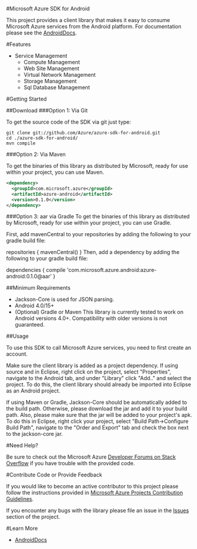 #Microsoft Azure SDK for Android

This project provides a client library that makes it easy to consume Microsoft Azure services from the Android platform. For documentation please see the [AndroidDocs](http://dl.windowsazure.com/androiddocs/).

#Features

* Service Management
    * Compute Management
    * Web Site Management
    * Virtual Network Management
    * Storage Management
    * Sql Database Management

#Getting Started

##Download
###Option 1: Via Git

To get the source code of the SDK via git just type:

    git clone git://github.com/Azure/azure-sdk-for-android.git
    cd ./azure-sdk-for-android/
    mvn compile

###Option 2: Via Maven

To get the binaries of this library as distributed by Microsoft, ready for use within your project, you can use Maven.

```xml
<dependency>
  <groupId>com.microsoft.azure</groupId>
  <artifactId>azure-android</artifactId>
  <version>0.1.0</version>
</dependency>
```

###Option 3: aar via Gradle
To get the binaries of this library as distributed by Microsoft, ready for use within your project, you can use Gradle.

First, add mavenCentral to your repositories by adding the following to your gradle build file:

repositories {
    mavenCentral()
}
Then, add a dependency by adding the following to your gradle build file:

dependencies {
    compile 'com.microsoft.azure.android:azure-android:0.1.0@aar'
}

##Minimum Requirements

* Jackson-Core is used for JSON parsing.
* Android 4.0/15+
* (Optional) Gradle or Maven
This library is currently tested to work on Android versions 4.0+. Compatibility with older versions is not guaranteed.

##Usage

To use this SDK to call Microsoft Azure services, you need to first create an
account.

Make sure the client library is added as a project dependency. If using source and in Eclipse, right click on the project, select "Properties", navigate to the Android tab, and under "Library" click "Add.." and select the project. To do this, the client library should already be imported into Eclipse as an Android project.

If using Maven or Gradle, Jackson-Core should be automatically added to the build path. Otherwise, please download the jar and add it to your build path. Also, please make sure that the jar will be added to your project's apk. To do this in Eclipse, right click your project, select "Build Path->Configure Build Path", navigate to the "Order and Export" tab and check the box next to the jackson-core jar.

#Need Help?

Be sure to check out the Microsoft Azure [Developer Forums on Stack Overflow](http://go.microsoft.com/fwlink/?LinkId=234489) if you have trouble with the provided code.

#Contribute Code or Provide Feedback

If you would like to become an active contributor to this project please follow the instructions provided in [Microsoft Azure Projects Contribution Guidelines](http://azure.github.com/guidelines.html).

If you encounter any bugs with the library please file an issue in the [Issues](https://github.com/Azure/azure-sdk-for-android/issues) section of the project.

#Learn More

* [AndroidDocs](http://dl.windowsazure.com/androiddocs/)

